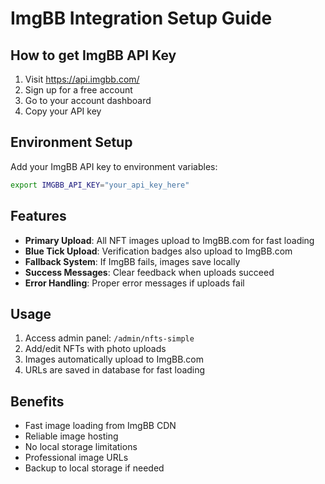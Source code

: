 # ImgBB Integration Setup Guide

## How to get ImgBB API Key

1. Visit https://api.imgbb.com/
2. Sign up for a free account
3. Go to your account dashboard
4. Copy your API key

## Environment Setup

Add your ImgBB API key to environment variables:

```bash
export IMGBB_API_KEY="your_api_key_here"
```

## Features

- **Primary Upload**: All NFT images upload to ImgBB.com for fast loading
- **Blue Tick Upload**: Verification badges also upload to ImgBB.com
- **Fallback System**: If ImgBB fails, images save locally
- **Success Messages**: Clear feedback when uploads succeed
- **Error Handling**: Proper error messages if uploads fail

## Usage

1. Access admin panel: `/admin/nfts-simple`
2. Add/edit NFTs with photo uploads
3. Images automatically upload to ImgBB.com
4. URLs are saved in database for fast loading

## Benefits

- Fast image loading from ImgBB CDN
- Reliable image hosting
- No local storage limitations
- Professional image URLs
- Backup to local storage if needed